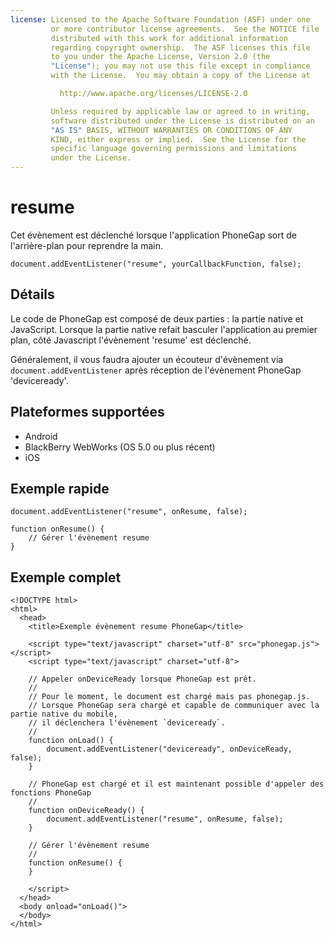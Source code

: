 ```yaml
---
license: Licensed to the Apache Software Foundation (ASF) under one
         or more contributor license agreements.  See the NOTICE file
         distributed with this work for additional information
         regarding copyright ownership.  The ASF licenses this file
         to you under the Apache License, Version 2.0 (the
         "License"); you may not use this file except in compliance
         with the License.  You may obtain a copy of the License at

           http://www.apache.org/licenses/LICENSE-2.0

         Unless required by applicable law or agreed to in writing,
         software distributed under the License is distributed on an
         "AS IS" BASIS, WITHOUT WARRANTIES OR CONDITIONS OF ANY
         KIND, either express or implied.  See the License for the
         specific language governing permissions and limitations
         under the License.
---
```


resume
===========

Cet évènement est déclenché lorsque l'application PhoneGap sort de l'arrière-plan pour reprendre la main.

    document.addEventListener("resume", yourCallbackFunction, false);

Détails
-------

Le code de PhoneGap est composé de deux parties : la partie native et JavaScript. Lorsque la partie native refait basculer l'application au premier plan, côté Javascript l'évènement 'resume' est déclenché.  

Généralement, il vous faudra ajouter un écouteur d'évènement via `document.addEventListener` après réception de l'évènement PhoneGap 'deviceready'.

Plateformes supportées
----------------------

- Android
- BlackBerry WebWorks (OS 5.0 ou plus récent)
- iOS

Exemple rapide
--------------

    document.addEventListener("resume", onResume, false);

    function onResume() {
        // Gérer l'évènement resume
    }

Exemple complet
---------------

    <!DOCTYPE html>
    <html>
      <head>
        <title>Exemple évènement resume PhoneGap</title>

        <script type="text/javascript" charset="utf-8" src="phonegap.js"></script>
        <script type="text/javascript" charset="utf-8">

        // Appeler onDeviceReady lorsque PhoneGap est prêt.
        //
        // Pour le moment, le document est chargé mais pas phonegap.js.
        // Lorsque PhoneGap sera chargé et capable de communiquer avec la partie native du mobile,
        // il déclenchera l'évènement `deviceready`.
        //
        function onLoad() {
            document.addEventListener("deviceready", onDeviceReady, false);
        }

        // PhoneGap est chargé et il est maintenant possible d'appeler des fonctions PhoneGap
        //
        function onDeviceReady() {
            document.addEventListener("resume", onResume, false);
        }

        // Gérer l'évènement resume
        //
        function onResume() {
        }

        </script>
      </head>
      <body onload="onLoad()">
      </body>
    </html>
